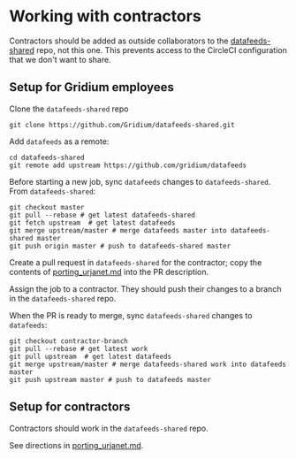 # Working with contractors

Contractors should be added as outside collaborators to the
[datafeeds-shared](https://github.com/Gridium/datafeeds-shared) repo, not this one.
This prevents access to the CircleCI configuration that we don't want to share.

## Setup for Gridium employees

Clone the `datafeeds-shared` repo

    git clone https://github.com/Gridium/datafeeds-shared.git

Add `datafeeds` as a remote:

    cd datafeeds-shared
    git remote add upstream https://github.com/gridium/datafeeds

Before starting a new job, sync `datafeeds` changes to `datafeeds-shared`. From `datafeeds-shared`:

    git checkout master
    git pull --rebase # get latest datafeeds-shared
    git fetch upstream  # get latest datafeeds
    git merge upstream/master # merge datafeeds master into datafeeds-shared master
    git push origin master # push to datafeeds-shared master

Create a pull request in `datafeeds-shared` for the contractor;
copy the contents of [porting_urjanet.md](porting_urjanet.md) into the PR description.

Assign the job to a contractor. They should push their changes to a branch in the `datafeeds-shared` repo.

When the PR is ready to merge, sync `datafeeds-shared` changes to `datafeeds`:

    git checkout contractor-branch
    git pull --rebase # get latest work
    git pull upstream  # get latest datafeeds
    git merge upstream/master # merge datafeeds-shared work into datafeeds master
    git push upstream master # push to datafeeds master


## Setup for contractors

Contractors should work in the `datafeeds-shared` repo.

See directions in [porting_urjanet.md](porting_urjanet.md).
